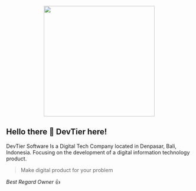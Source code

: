 <p align="center"><a href="https://devtiersoftware.com/" target="_blank"><img src="https://i.postimg.cc/2ykcZmXZ/ICON.png" width="300"></a></p>

## Hello there 👋 DevTier here!
DevTier Software Is a Digital Tech Company located in Denpasar, Bali, Indonesia. Focusing on the development of a digital information technology product.

> Make digital product for your problem

_Best Regard Owner_ 👍

